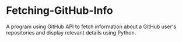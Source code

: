 # Fetching-GitHub-Info
A program using GitHub API to fetch information about a GitHub user's repositories and display relevant details using Python.
